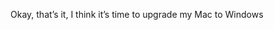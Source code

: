 <!--
id: 1522018190
link: http://kevinisom.info/post/1522018190/okay-thats-it-i-think-its-time-to-upgrade-my
slug: okay-thats-it-i-think-its-time-to-upgrade-my
date: Tue Nov 09 2010 16:56:31 GMT+1300 (NZDT)
raw: {"blog_name":"kevinisom","id":1522018190,"post_url":"http://kevinisom.info/post/1522018190/okay-thats-it-i-think-its-time-to-upgrade-my","slug":"okay-thats-it-i-think-its-time-to-upgrade-my","type":"text","date":"2010-11-09 03:56:31 GMT","timestamp":1289274991,"state":"published","format":"html","reblog_key":"R4S1oU3G","tags":[],"short_url":"http://tmblr.co/Zw68Yy1Qk2UE","highlighted":[],"feed_item":"http://twitter.com/kev_nz/statuses/1816385755811840","from_feed_id":"650289","note_count":0,"title":null,"body":"<p>Okay, that&#8217;s it, I think it&#8217;s time to upgrade my Mac to Windows</p>"}
publish: 2010-11-09
tags: 
title: null
-->


Okay, that’s it, I think it’s time to upgrade my Mac to Windows



